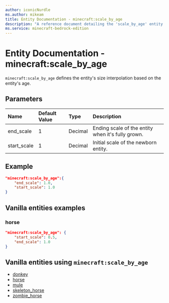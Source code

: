 ```yaml
---
author: iconicNurdle
ms.author: mikeam
title: Entity Documentation - minecraft:scale_by_age
description: "A reference document detailing the 'scale_by_age' entity component"
ms.service: minecraft-bedrock-edition
---
```


# Entity Documentation - minecraft:scale_by_age

`minecraft:scale_by_age` defines the entity's size interpolation based on the entity's age.

## Parameters

|Name |Default Value  |Type  |Description  |
|:----------|:----------|:----------|:----------|
| end_scale| 1| Decimal| Ending scale of the entity when it's fully grown. |
| start_scale| 1| Decimal| Initial scale of the newborn entity. |

## Example

```json
"minecraft:scale_by_age":{
    "end_scale": 1.0,
    "start_scale": 1.0
}
```

## Vanilla entities examples

### horse

```json
"minecraft:scale_by_age": {
    "start_scale": 0.5,
    "end_scale": 1.0
}
```

## Vanilla entities using `minecraft:scale_by_age`

- [donkey](../../../../Source/VanillaBehaviorPack_Snippets/entities/donkey.md)
- [horse](../../../../Source/VanillaBehaviorPack_Snippets/entities/horse.md)
- [mule](../../../../Source/VanillaBehaviorPack_Snippets/entities/mule.md)
- [skeleton_horse](../../../../Source/VanillaBehaviorPack_Snippets/entities/skeleton_horse.md)
- [zombie_horse](../../../../Source/VanillaBehaviorPack_Snippets/entities/zombie_horse.md)
